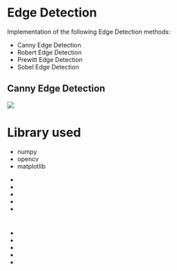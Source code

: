 
# Edge Detection
Implementation of the following Edge Detection methods:
* Canny Edge Detection
* Robert Edge Detection
* Prewitt Edge Detection
* Sobel Edge Detection

<!DOCTYPE html>
<html lang = "en">
<head>
    <meta charset="utf-8" />
    <link rel="stylesheet" href="main.css">
</head>


<body>
  <h2>Canny Edge Detection </h2>
<p title=Canny Edge Detection >
    <img src="https://ibb.co/P6MDM73">  

<h1>Library used</h1>
<p title=Library used->
<ul>
<li>numpy </li>
<li>opencv</li>
<li>matplotlib</li>
</ul>
</p>

<ul>
<li></li>
<li></li>
<li></li>
<li></li>
<li></li>
</ul>
</p>

  <h1></h1>
<p title=  >
<ul>
<li></li>
<li> </li>
<li> </li>
<li> </li>
<li> </li>
</ul>
</p>

</body>
</html>

